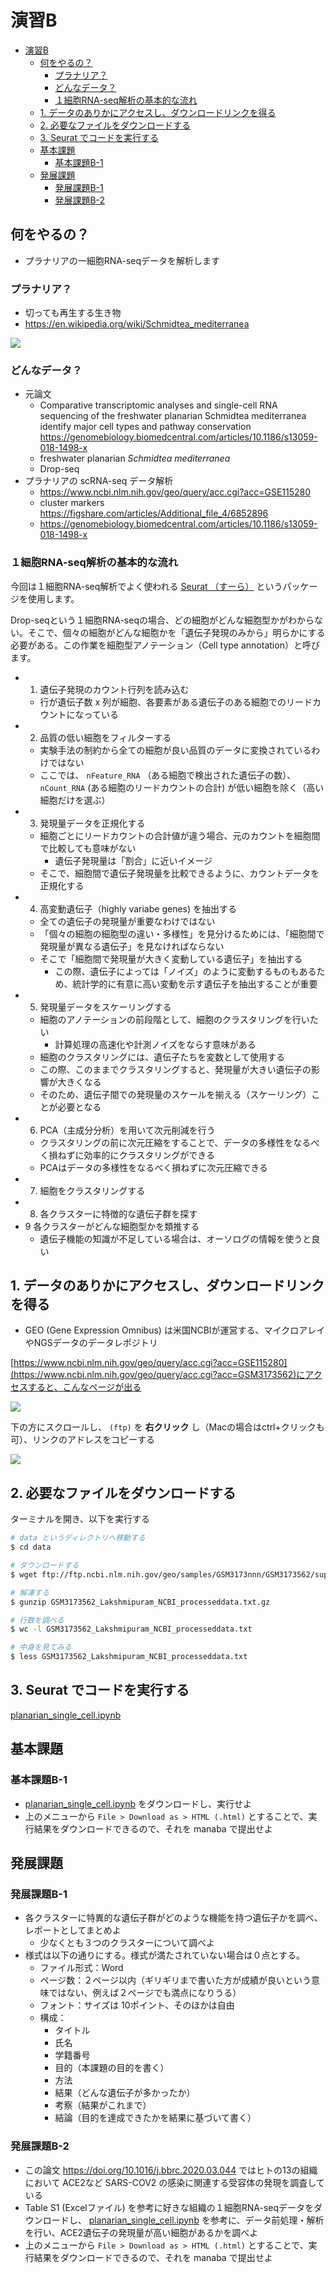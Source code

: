 # 演習B

- [演習B](#演習b)
  - [何をやるの？](#何をやるの)
    - [プラナリア？](#プラナリア)
    - [どんなデータ？](#どんなデータ)
    - [１細胞RNA-seq解析の基本的な流れ](#１細胞rna-seq解析の基本的な流れ)
  - [1. データのありかにアクセスし、ダウンロードリンクを得る](#1-データのありかにアクセスしダウンロードリンクを得る)
  - [2. 必要なファイルをダウンロードする](#2-必要なファイルをダウンロードする)
  - [3. Seurat でコードを実行する](#3-seurat-でコードを実行する)
  - [基本課題](#基本課題)
    - [基本課題B-1](#基本課題b-1)
  - [発展課題](#発展課題)
    - [発展課題B-1](#発展課題b-1)
    - [発展課題B-2](#発展課題b-2)

## 何をやるの？

- プラナリアの一細胞RNA-seqデータを解析します

### プラナリア？

- 切っても再生する生き物
- https://en.wikipedia.org/wiki/Schmidtea_mediterranea

![](img/2021-02-06-15-04-22.png)

### どんなデータ？

- 元論文
  - Comparative transcriptomic analyses and single-cell RNA sequencing of the freshwater planarian Schmidtea mediterranea identify major cell types and pathway conservation https://genomebiology.biomedcentral.com/articles/10.1186/s13059-018-1498-x
  - freshwater planarian *Schmidtea mediterranea*
  - Drop-seq
- プラナリアの scRNA-seq データ解析
  - https://www.ncbi.nlm.nih.gov/geo/query/acc.cgi?acc=GSE115280
  - cluster markers https://figshare.com/articles/Additional_file_4/6852896
  - https://genomebiology.biomedcentral.com/articles/10.1186/s13059-018-1498-x


### １細胞RNA-seq解析の基本的な流れ

今回は１細胞RNA-seq解析でよく使われる [Seurat （すーら）](https://satijalab.org/seurat/) というパッケージを使用します。

Drop-seqという１細胞RNA-seqの場合、どの細胞がどんな細胞型かがわからない。そこで、個々の細胞がどんな細胞かを「遺伝子発現のみから」明らかにする必要がある。この作業を細胞型アノテーション（Cell type annotation）と呼びます。

- 1. 遺伝子発現のカウント行列を読み込む
  - 行が遺伝子数 x 列が細胞、各要素がある遺伝子のある細胞でのリードカウントになっている
- 2. 品質の低い細胞をフィルターする
  - 実験手法の制約から全ての細胞が良い品質のデータに変換されているわけではない
  - ここでは、 `nFeature_RNA` （ある細胞で検出された遺伝子の数）、 `nCount_RNA` (ある細胞のリードカウントの合計) が低い細胞を除く（高い細胞だけを選ぶ）
- 3. 発現量データを正規化する
  - 細胞ごとにリードカウントの合計値が違う場合、元のカウントを細胞間で比較しても意味がない
    - 遺伝子発現量は「割合」に近いイメージ
  - そこで、細胞間で遺伝子発現量を比較できるように、カウントデータを正規化する
- 4. 高変動遺伝子（highly variabe genes) を抽出する
  - 全ての遺伝子の発現量が重要なわけではない
  - 「個々の細胞の細胞型の違い・多様性」を見分けるためには、「細胞間で発現量が異なる遺伝子」を見なければならない
  - そこで「細胞間で発現量が大きく変動している遺伝子」を抽出する
    - この際、遺伝子によっては「ノイズ」のように変動するものもあるため、統計学的に有意に高い変動を示す遺伝子を抽出することが重要
- 5. 発現量データをスケーリングする
  - 細胞のアノテーションの前段階として、細胞のクラスタリングを行いたい
    - 計算処理の高速化や計測ノイズをならす意味がある
  - 細胞のクラスタリングには、遺伝子たちを変数として使用する
  - この際、このままでクラスタリングすると、発現量が大きい遺伝子の影響が大きくなる
  - そのため、遺伝子間での発現量のスケールを揃える（スケーリング）ことが必要となる
- 6. PCA（主成分分析）を用いて次元削減を行う
  - クラスタリングの前に次元圧縮をすることで、データの多様性をなるべく損ねずに効率的にクラスタリングができる
  - PCAはデータの多様性をなるべく損ねずに次元圧縮できる
- 7. 細胞をクラスタリングする
- 8. 各クラスターに特徴的な遺伝子群を探す
- 9 各クラスターがどんな細胞型かを類推する
  - 遺伝子機能の知識が不足している場合は、オーソログの情報を使うと良い


## 1. データのありかにアクセスし、ダウンロードリンクを得る

- GEO (Gene Expression Omnibus) は米国NCBIが運営する、マイクロアレイやNGSデータのデータレポジトリ


[https://www.ncbi.nlm.nih.gov/geo/query/acc.cgi?acc=GSE115280](https://www.ncbi.nlm.nih.gov/geo/query/acc.cgi?acc=GSM3173562)にアクセスすると、こんなページが出る

![](img/2021-02-07-01-08-51.png)

下の方にスクロールし、 `(ftp)` を **右クリック** し（Macの場合はctrl+クリックも可）、リンクのアドレスをコピーする

![](img/2021-02-07-01-09-14.png)


## 2. 必要なファイルをダウンロードする

ターミナルを開き、以下を実行する

```bash
# data というディレクトリへ移動する
$ cd data

# ダウンロードする
$ wget ftp://ftp.ncbi.nlm.nih.gov/geo/samples/GSM3173nnn/GSM3173562/suppl/GSM3173562_Lakshmipuram_NCBI_processeddata.txt.gz

# 解凍する
$ gunzip GSM3173562_Lakshmipuram_NCBI_processeddata.txt.gz
```

```bash
# 行数を調べる
$ wc -l GSM3173562_Lakshmipuram_NCBI_processeddata.txt

# 中身を見てみる
$ less GSM3173562_Lakshmipuram_NCBI_processeddata.txt
```

## 3. Seurat でコードを実行する

[planarian_single_cell.ipynb](planarian_single_cell.ipynb) 


## 基本課題

### 基本課題B-1

- [planarian_single_cell.ipynb](planarian_single_cell.ipynb) をダウンロードし、実行せよ
- 上のメニューから `File > Download as > HTML (.html)` とすることで、実行結果をダウンロードできるので、それを manaba で提出せよ

## 発展課題

### 発展課題B-1

- 各クラスターに特異的な遺伝子群がどのような機能を持つ遺伝子かを調べ、レポートとしてまとめよ
  - 少なくとも３つのクラスターについて調べよ
- 様式は以下の通りにする。様式が満たされていない場合は０点とする。
  - ファイル形式：Word
  - ページ数：２ページ以内（ギリギリまで書いた方が成績が良いという意味ではない、例えば２ページでも満点になりうる）
  - フォント：サイズは 10ポイント、そのほかは自由
  - 構成：
    - タイトル
    - 氏名
    - 学籍番号
    - 目的（本課題の目的を書く）
    - 方法
    - 結果（どんな遺伝子が多かったか）
    - 考察（結果がこれまで）
    - 結論（目的を達成できたかを結果に基づいて書く）


### 発展課題B-2

- この論文 https://doi.org/10.1016/j.bbrc.2020.03.044 ではヒトの13の組織において ACE2など SARS-COV2 の感染に関連する受容体の発現を調査している
- Table S1 (Excelファイル) を参考に好きな組織の１細胞RNA-seqデータをダウンロードし、 [planarian_single_cell.ipynb](planarian_single_cell.ipynb) を参考に、データ前処理・解析を行い、ACE2遺伝子の発現量が高い細胞があるかを調べよ
- 上のメニューから `File > Download as > HTML (.html)` とすることで、実行結果をダウンロードできるので、それを manaba で提出せよ
